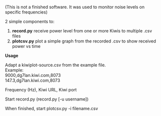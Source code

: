(This is not a finished software. It was used to monitor noise levels on specific frequencies)

2 simple components to:

1. **record.py** receive power level from one or more Kiwis to multiple .csv files
2. **plotcsv.py** plot a simple graph from the recorded .csv to show received power vs time

**Usage**

Adapt a kiwiplot-source.csv from the example file.  
Example:  
9000,dg7lan.kiwi.com,8073  
147.3,dg7lan.kiwi.com,8073  

Frequency (Hz), Kiwi URL, Kiwi port

Start record.py (record.py [-u username])

When finished, start plotcsv.py -i filename.csv




